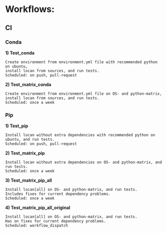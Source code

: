 # Workflows:

## CI

### Conda
**1) Test_conda**

    Create environment from environment.yml file with recommended python on ubuntu, 
    install locan from sources, and run tests.
    Scheduled: on push, pull-request

**2) Test_matrix_conda**

    Create environment from environment.yml file on OS- and python-matrix,
    install locan from sources, and run tests.
    Scheduled: once a week

### Pip

**1) Test_pip**
    
    Install locan without extra dependencies with recommended python on ubuntu, and run tests.
    Scheduled: on push, pull-request

**2) Test_matrix_pip**

    Install locan without extra dependencies on OS- and python-matrix, and run tests.
    Scheduled: once a week

**3) Test_matrix_pip_all**

    Install locan[all] on OS- and python-matrix, and run tests.
    Includes fixes for current dependency problems.
    Scheduled: once a week

**4) Test_matrix_pip_all_original**

    Install locan[all] on OS- and python-matrix, and run tests.
    Has on fixes for current dependency problems.
    Scheduled: workflow_dispatch